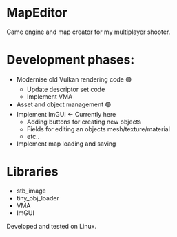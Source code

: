 # MapEditor

Game engine and map creator for my multiplayer shooter.

# Development phases:
- Modernise old Vulkan rendering code 🟢
  - Update descriptor set code
  - Implement VMA
- Asset and object management 🟢
- Implement ImGUI <- Currently here 
  - Adding buttons for creating new objects
  - Fields for editing an objects mesh/texture/material
  - etc..
-  Implement map loading and saving

# Libraries
- stb_image
- tiny_obj_loader
- VMA
- ImGUI

Developed and tested on Linux.